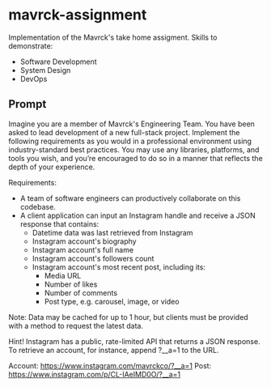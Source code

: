 # mavrck-assignment
Implementation of the Mavrck's take home assigment. Skills to demonstrate:
* Software Development
* System Design
* DevOps


## Prompt
Imagine you are a member of Mavrck's Engineering Team. You have been asked to lead development of a new full-stack project. Implement the following requirements as you would in a professional environment using industry-standard best practices. You may use any libraries, platforms, and tools you wish, and you’re encouraged to do so in a manner that reflects the depth of your experience.

Requirements:

* A team of software engineers can productively collaborate on this codebase.
* A client application can input an Instagram handle and receive a JSON response that contains:
  - Datetime data was last retrieved from Instagram
  - Instagram account's biography
  - Instagram account's full name
  - Instagram account's followers count
  - Instagram account's most recent post, including its:
    - Media URL
    - Number of likes
    - Number of comments
    - Post type, e.g. carousel, image, or video

Note: Data may be cached for up to 1 hour, but clients must be provided with a method to request the latest data.

Hint! Instagram has a public, rate-limited API that returns a JSON response. To retrieve an account, for instance, append ?__a=1 to the URL.

Account: https://www.instagram.com/mavrckco/?__a=1
Post: https://www.instagram.com/p/CL-IAeIMD0O/?__a=1



